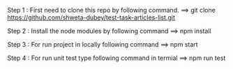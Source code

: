 Step 1 : First need to clone this repo by following command. 
         ==> git clone https://github.com/shweta-dubey/test-task-articles-list.git

Step 2 : Install the node modules by following command 
         ==> npm install

Step 3 : For run project in locally following command
         ==> npm start

Step 4 : For run unit test type following command in termial
         ==> npm run test


